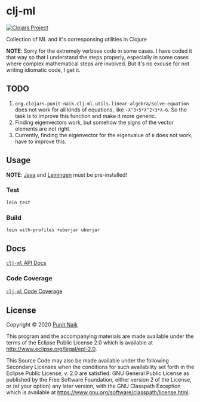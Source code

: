 # clj-ml

[![Clojars Project](https://img.shields.io/clojars/v/org.clojars.punit-naik/clj-ml.svg)](https://clojars.org/org.clojars.punit-naik/clj-ml)

Collection of ML and it's corresponsing utilities in Clojure

**NOTE**: Sorry for the extremely verbose code in some cases. I have coded it that way so that I understand the steps properly, especially in some cases where complex mathematical steps are involved. But it's no excuse for not writing idiomatic code, I get it.

## TODO

1. `org.clojars.punit-naik.clj-ml.utils.linear-algebra/solve-equation` does not work for all kinds of equations, like `-λ^3+5*λ^2+3*λ-6`.
   So the task is to improve this function and make it more generic.
3. Finding eigenvectors work, but somehow the signs of the vector elements are not right.
2. Currently, finding the eigenvector for the eigenvalue of `0` does not work, have to improve this.

## Usage

**NOTE**: [Java](https://openjdk.java.net/) and [Leiningen](https://github.com/technomancy/leiningen) must be pre-installed!

### Test

```
lein test
```

### Build

```
lein with-profiles +uberjar uberjar
```

## Docs

[`clj-ml` API Docs](https://punit-naik.github.io/clj-ml)

### Code Coverage

[`clj-ml` Code Coverage](https://punit-naik.github.io/clj-ml/coverage/)

## License

Copyright © 2020 [Punit Naik](https://github.com/punit-naik)

This program and the accompanying materials are made available under the
terms of the Eclipse Public License 2.0 which is available at
http://www.eclipse.org/legal/epl-2.0.

This Source Code may also be made available under the following Secondary
Licenses when the conditions for such availability set forth in the Eclipse
Public License, v. 2.0 are satisfied: GNU General Public License as published by
the Free Software Foundation, either version 2 of the License, or (at your
option) any later version, with the GNU Classpath Exception which is available
at https://www.gnu.org/software/classpath/license.html.

